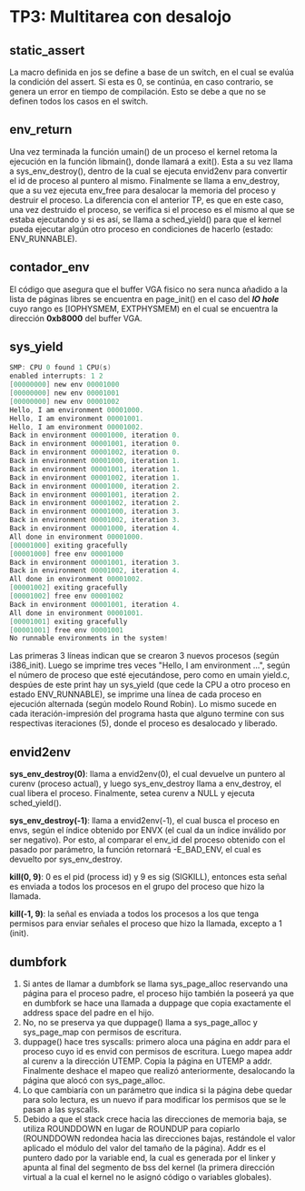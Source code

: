 TP3: Multitarea con desalojo
============================

static_assert
-------------
La macro definida en jos se define a base de un switch, en el cual se evalúa la condición del assert. Si esta es 0, se continúa, en caso contrario, se genera un error en tiempo de compilación. Esto se debe a que no se definen todos los casos en el switch.

env_return
----------
Una vez terminada la función umain() de un proceso el kernel retoma la ejecución en la función libmain(), donde llamará a exit(). Esta a su vez llama a sys_env_destroy(), dentro de la cual se ejecuta envid2env para convertir el id de proceso al puntero al mismo. Finalmente se llama a env_destroy, que a su vez ejecuta env_free para desalocar la memoria del proceso y destruir el proceso.
La diferencia con el anterior TP, es que en este caso, una vez destruido el proceso, se verifica si el proceso es el mismo al que se estaba ejecutando y si es así, se llama a sched_yield() para que el kernel pueda ejecutar algún otro proceso en condiciones de hacerlo (estado: ENV_RUNNABLE).

contador_env
---------

El código que asegura que el buffer VGA fisico no sera nunca añadido a la lista de páginas libres se encuentra en page_init() en el caso del ***IO hole*** cuyo rango es [IOPHYSMEM, EXTPHYSMEM) en el cual se encuentra la dirección **0xb8000** del buffer VGA.

sys_yield
---------
```C
SMP: CPU 0 found 1 CPU(s)
enabled interrupts: 1 2
[00000000] new env 00001000
[00000000] new env 00001001
[00000000] new env 00001002
Hello, I am environment 00001000.
Hello, I am environment 00001001.
Hello, I am environment 00001002.
Back in environment 00001000, iteration 0.
Back in environment 00001001, iteration 0.
Back in environment 00001002, iteration 0.
Back in environment 00001000, iteration 1.
Back in environment 00001001, iteration 1.
Back in environment 00001002, iteration 1.
Back in environment 00001000, iteration 2.
Back in environment 00001001, iteration 2.
Back in environment 00001002, iteration 2.
Back in environment 00001000, iteration 3.
Back in environment 00001002, iteration 3.
Back in environment 00001000, iteration 4.
All done in environment 00001000.
[00001000] exiting gracefully
[00001000] free env 00001000
Back in environment 00001001, iteration 3.
Back in environment 00001002, iteration 4.
All done in environment 00001002.
[00001002] exiting gracefully
[00001002] free env 00001002
Back in environment 00001001, iteration 4.
All done in environment 00001001.
[00001001] exiting gracefully
[00001001] free env 00001001
No runnable environments in the system!
```

Las primeras 3 líneas indican que se crearon 3 nuevos procesos (según i386_init). Luego se imprime tres veces "Hello, I am environment ...", según el número de proceso que esté ejecutándose, pero como en umain yield.c, despúes de este print hay un sys_yield (que cede la CPU a otro proceso en estado ENV_RUNNABLE), se imprime una línea de cada proceso en ejecución alternada (según modelo Round Robin). Lo mismo sucede en cada iteración-impresión del programa hasta que alguno termine con sus respectivas iteraciones (5), donde el proceso es desalocado y liberado.

envid2env
---------

__**sys_env_destroy(0)**__: llama a envid2env(0), el cual devuelve un puntero al curenv (proceso actual), y luego sys_env_destroy llama a env_destroy, el cual libera el proceso. Finalmente, setea curenv a NULL y ejecuta sched_yield().

__**sys_env_destroy(-1)**__: llama a envid2env(-1), el cual busca el proceso en envs, según el índice obtenido por ENVX (el cual da un índice inválido por ser negativo). Por esto, al comparar el env_id del proceso obtenido con el pasado por parámetro, la función retornará -E_BAD_ENV, el cual es devuelto por sys_env_destroy.

__**kill(0, 9)**__: 0 es el pid (process id) y 9 es sig (SIGKILL), entonces esta señal es enviada a todos los procesos en el grupo del proceso que hizo la llamada.

__**kill(-1, 9)**__: la señal es enviada a todos los procesos a los que tenga permisos para enviar señales el proceso que hizo la llamada, excepto a 1 (init).

dumbfork
---------
1. Si antes de llamar a dumbfork se llama sys_page_alloc reservando una página para el proceso padre, el proceso hijo también la poseerá ya que en dumbfork se hace una llamada a duppage que copia exactamente el address space del padre en el hijo.
2. 	No, no se preserva ya que duppage() llama a sys_page_alloc y sys_page_map con permisos de escritura.
3. duppage() hace tres syscalls: primero aloca una página en addr para el proceso cuyo id es envid con permisos de escritura. Luego mapea addr al curenv a la dirección UTEMP. Copia la página en UTEMP a addr. Finalmente deshace el mapeo que realizó anteriormente, desalocando la página que alocó con sys_page_alloc.
4. Lo que cambiaría con un parámetro que indica si la página debe quedar para solo lectura, es un nuevo if para modificar los permisos que se le pasan a las syscalls.
5. Debido a que el stack crece hacia las direcciones de memoria baja, se utiliza ROUNDDOWN en lugar de ROUNDUP para copiarlo (ROUNDDOWN redondea hacia las direcciones bajas, restándole el valor aplicado el módulo del valor del tamaño de la página). Addr es el puntero dado por la variable end, la cual es generada por el linker y apunta al final del segmento de bss del kernel (la primera dirección virtual a la cual el kernel no le asignó código o variables globales).
